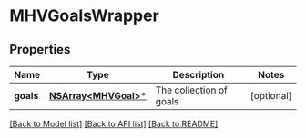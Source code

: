 # MHVGoalsWrapper

## Properties
Name | Type | Description | Notes
------------ | ------------- | ------------- | -------------
**goals** | [**NSArray&lt;MHVGoal&gt;***](MHVGoal.md) | The collection of goals | [optional] 

[[Back to Model list]](../README.md#documentation-for-models) [[Back to API list]](../README.md#documentation-for-api-endpoints) [[Back to README]](../README.md)


